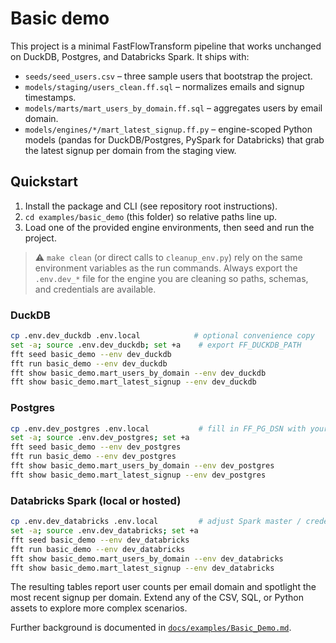 # Basic demo

This project is a minimal FastFlowTransform pipeline that works unchanged on DuckDB, Postgres, and Databricks Spark. It ships with:
- `seeds/seed_users.csv` – three sample users that bootstrap the project.
- `models/staging/users_clean.ff.sql` – normalizes emails and signup timestamps.
- `models/marts/mart_users_by_domain.ff.sql` – aggregates users by email domain.
- `models/engines/*/mart_latest_signup.ff.py` – engine-scoped Python models (pandas for DuckDB/Postgres, PySpark for Databricks) that grab the latest signup per domain from the staging view.

## Quickstart

1. Install the package and CLI (see repository root instructions).
2. `cd examples/basic_demo` (this folder) so relative paths line up.
3. Load one of the provided engine environments, then seed and run the project.

> ⚠️ `make clean` (or direct calls to `cleanup_env.py`) rely on the same environment variables as the run commands. Always export the `.env.dev_*` file for the engine you are cleaning so paths, schemas, and credentials are available.

### DuckDB

```bash
cp .env.dev_duckdb .env.local            # optional convenience copy
set -a; source .env.dev_duckdb; set +a    # export FF_DUCKDB_PATH
fft seed basic_demo --env dev_duckdb
fft run basic_demo --env dev_duckdb
fft show basic_demo.mart_users_by_domain --env dev_duckdb
fft show basic_demo.mart_latest_signup --env dev_duckdb
```

### Postgres

```bash
cp .env.dev_postgres .env.local           # fill in FF_PG_DSN with your credentials
set -a; source .env.dev_postgres; set +a
fft seed basic_demo --env dev_postgres
fft run basic_demo --env dev_postgres
fft show basic_demo.mart_users_by_domain --env dev_postgres
fft show basic_demo.mart_latest_signup --env dev_postgres
```

### Databricks Spark (local or hosted)

```bash
cp .env.dev_databricks .env.local         # adjust Spark master / credentials as needed
set -a; source .env.dev_databricks; set +a
fft seed basic_demo --env dev_databricks
fft run basic_demo --env dev_databricks
fft show basic_demo.mart_users_by_domain --env dev_databricks
fft show basic_demo.mart_latest_signup --env dev_databricks
```

The resulting tables report user counts per email domain and spotlight the most recent signup per domain. Extend any of the CSV, SQL, or Python assets to explore more complex scenarios.

Further background is documented in [`docs/examples/Basic_Demo.md`](../../docs/examples/Basic_Demo.md).

